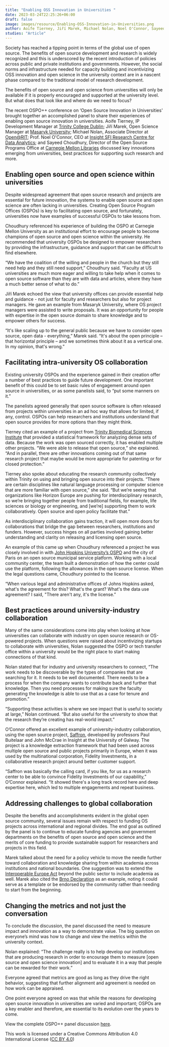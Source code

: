 ```yaml
---
title: "Enabling OSS Innovation in Universities "
date: 2023-03-24T22:25:26+06:00
draft: false
image: images/resource/Enabling-OSS-Innovation-in-Universities.png
author: Aoife Tierney, Jiří Marek, Michael Nolan, Noel O'Connor, Sayeed Choudhury, Colleen Maloney, Clare Dillon and Ciara Flanagan
studies: "Article"
---
```


Society has reached a tipping point in terms of the global use of open source. The benefits of open source development and research is widely recognized and this is underscored by the recent introduction of policies across public and private institutions and governments. However, the social norms and infrastructure needed for capacity building and incentivizing OSS innovation and open science in the university context are in a nascent phase compared to the traditional model of research development.

The benefits of open source and open science from universities will only be available if it is properly encouraged and supported at the university level. But what does that look like and where do we need to focus? 

The recent OSPO++ conference on ‘Open Source Innovation in Universities' brought together an accomplished panel to share their experiences of enabling open source innovation in universities. Aoife Tierney, IP Development Manager at [Trinity College Dublin](https://www.tcd.ie/); Jiří Marek, Open Science Manager at [Masaryk University](https://www.muni.cz/en); Michael Nolan, Associate Director at [Open@RIT](https://www.rit.edu/research/open); Prof. Noel O'Connor, CEO at [Insight SFI Research Centre for Data Analytics](https://www.insight-centre.org/); and Sayeed Choudhury, Director of the Open Source Programs Office at [Carnegie Mellon Libraries](https://www.library.cmu.edu/) discussed key innovations emerging from universities, best practices for supporting such research and more. 

## Enabling open source and open science within universities

Despite widespread agreement that open source research and projects are essential for future innovation, the systems to enable open source and open science are often lacking in universities. Creating Open Source Program Offices (OSPOs) is key to facilitating open source, and fortunately, universities now have examples of successful OSPOs to take lessons from.

Choudhury referenced his experience of building the OSPO at Carnegie Mellon University as an institutional effort to encourage people to become champions of open source and open science within the university. He recommended that university OSPOs be designed to empower researchers by providing the infrastructure, guidance and support that can be difficult to find elsewhere. 

“We have the coalition of the willing and people in the church but they still need help and they still need support,” Choudhury said. “Faculty at US universities are much more eager and willing to take help when it comes to open source software than they are with data and articles, where they have a much better sense of what to do.” 

Jiří Marek echoed the view that university offices can provide essential help and guidance - not just for faculty and researchers but also for project managers. He gave an example from Masaryk University, where OS project managers were assisted to write proposals. It was an opportunity for people with expertise in the open source domain to share knowledge and to empower others for success.
 
“It's like scaling up to the general public because we have to consider open source, open data - everything,” Marek said. “It's about the open principle – that horizontal principle – and we sometimes think about it as a vertical one. In my opinion, that's wrong.”

## Facilitating intra-university OS collaboration 

Existing university OSPOs and the experience gained in their creation offer a number of best practices to guide future development. One important benefit of this could be to set basic rules of engagement around open source in universities, or as some panelists said, to “put some manners on it.” 

The panelists agreed generally that open source software is often released from projects within universities in an ad hoc way that allows for limited, if any, control. OSPOs can help researchers and institutions understand that open source provides for more options than they might think.

Tierney cited an example of a project from [Trinity Biomedical Sciences Institute](https://www.tcd.ie/biosciences/) that provided a statistical framework for analyzing dense sets of data. Because the work was open sourced correctly, it has enabled multiple other projects. “We were able to release that open source,” she explained. “And in parallel, there are other innovations coming out of that same research project that maybe would be more appropriate for patenting or for closed protection.”

Tierney also spoke about educating the research community collectively within Trinity on using and bringing open source into their projects. “There are certain disciplines like natural language processing or computer science that are more familiar with open source,” she said. “But we’re seeing that organizations like Horizon Europe are pushing for interdisciplinary research, so we’re bringing together people from traditional fields, for example, life sciences or biology or engineering, and [we’re] supporting them to work collaboratively. Open source and open policy facilitate that.”

As interdisciplinary collaboration gains traction, it will open more doors for collaborations that bridge the gap between researchers, institutions and funders. However, success hinges on all parties involved gaining better understanding and clarity on releasing and licensing open source.

An example of this came up when Choudhury referenced a project he was closely involved in with [John Hopkins University’s OSPO](https://drcc.library.jhu.edu/open-source-programs-office/) and the city of Paris on an open source municipal service platform. Working with a local community center, the team built a demonstration of how the center could use the platform, following the allowances in the open source license. When the legal questions came, Choudhury pointed to the license.

“When various legal and administrative offices of Johns Hopkins asked, what's the agreement for this? What's the grant? What's the data use agreement? I said, "There aren't any, it's the license.”

## Best practices around university-industry collaboration  

Many of the same considerations come into play when looking at how universities can collaborate with industry on open source research or OS-powered projects. When questions were raised about incentivizing startups to collaborate with universities, Nolan suggested the OSPO or tech transfer office within a university would be the right place to start making connections of that kind.  

Nolan stated that for industry and university researchers to connect, “The work needs to be discoverable by the types of companies that are searching for it. It needs to be well documented. There needs to be a process for when the company wants to contribute back and further that knowledge. Then you need processes for making sure the faculty generating the knowledge is able to use that as a case for tenure and promotion.”

“Supporting these activities is where we see impact that is useful to society at large,” Nolan continued. “But also useful for the university to show that the research they’re creating has real-world impact.”

O’Connor offered an excellent example of university-industry collaboration, using the open source project, [Saffron](https://saffron.insight-centre.org/), developed by professors Paul Buitelaar and John McCrae in Insight at the University of Galway. The project is a knowledge extraction framework that had been used across multiple open source and public projects primarily in Europe, when it was used by the multinational corporation, Fidelity Investments, in a collaborative research project around better customer support. 

“Saffron was basically the calling card, if you like, for us as a research center to be able to convince Fidelity Investments of our capability,” O’Connor explained. “It showed there's a long track record here and deep expertise here, which led to multiple engagements and repeat business. 

## Addressing challenges to global collaboration

Despite the benefits and accomplishments evident in the global open source community, several issues remain with respect to funding OS projects across international and regional divides. The end goal as outlined by the panel is to continue to educate funding agencies and government departments on the benefits of open source and open science and the merits of core funding to provide sustainable support for researchers and projects in this field. 

Marek talked about the need for a policy vehicle to move the needle further toward collaboration and knowledge sharing from within academia across institutions and national boundaries. One suggestion was to extend the [Interoperable Europe Act](https://commission.europa.eu/publications/interoperable-europe-act-proposal_en) beyond the public sector to include academia as well. Marek also cited the [Brno Declaration](https://www.esfri.eu/latest-esfri-news/brno-declaration-ris) as an example, noting it could serve as a template or be endorsed by the community rather than needing to start from the beginning. 

## Changing the metrics and not just the conversation

To conclude the discussion, the panel discussed the need to measure impact and innovation as a way to demonstrate value. The big question on everyone’s mind was how to change and view the metrics within the university context. 

Nolan explained: “The challenge really is to help develop our institutions that are producing research in order to encourage them to measure [open source and open science innovation] and to evaluate it in a way that people can be rewarded for their work.” 

Everyone agreed that metrics are good as long as they drive the right behavior, suggesting that further alignment and agreement is needed on how work can be appraised.

One point everyone agreed on was that while the reasons for developing open source innovation in universities are varied and important; OSPOs are a key enabler and therefore, are essential to its evolution over the years to come.

View the complete OSPO++ panel discussion [here](https://www.youtube.com/watch?v=vdFdd4tK4RQ).

This work is licensed under a Creative Commons Attribution 4.0 International License ([CC BY 4.0](https://creativecommons.org/licenses/by/4.0/))
